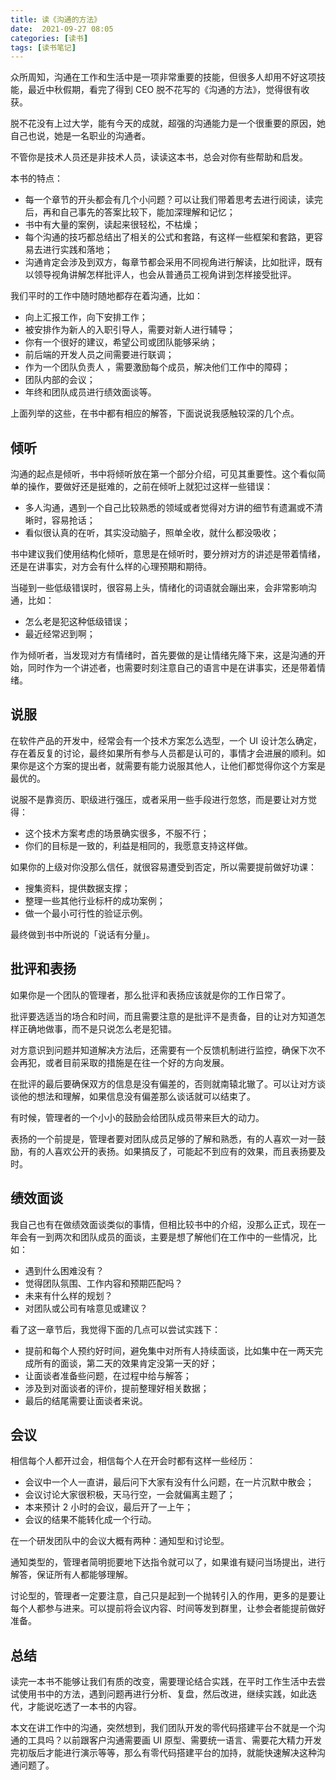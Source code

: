 ```yaml
---
title: 读《沟通的方法》
date:  2021-09-27 08:05
categories: [读书]
tags: [读书笔记]
---
```


众所周知，沟通在工作和生活中是一项非常重要的技能，但很多人却用不好这项技能，最近中秋假期，看完了得到 CEO 脱不花写的《沟通的方法》，觉得很有收获。

<!--more-->

脱不花没有上过大学，能有今天的成就，超强的沟通能力是一个很重要的原因，她自己也说，她是一名职业的沟通者。

不管你是技术人员还是非技术人员，读读这本书，总会对你有些帮助和启发。

本书的特点：

- 每一个章节的开头都会有几个小问题？可以让我们带着思考去进行阅读，读完后，再和自己事先的答案比较下，能加深理解和记忆；
- 书中有大量的案例，读起来很轻松，不枯燥；
- 每个沟通的技巧都总结出了相关的公式和套路，有这样一些框架和套路，更容易去进行实践和落地；
- 沟通肯定会涉及到双方，每章节都会采用不同视角进行解读，比如批评，既有以领导视角讲解怎样批评人，也会从普通员工视角讲到怎样接受批评。

我们平时的工作中随时随地都存在着沟通，比如：

- 向上汇报工作，向下安排工作；
- 被安排作为新人的入职引导人，需要对新人进行辅导；
- 你有一个很好的建议，希望公司或团队能够采纳；
- 前后端的开发人员之间需要进行联调；
- 作为一个团队负责人 ，需要激励每个成员，解决他们工作中的障碍；
- 团队内部的会议；
- 年终和团队成员进行绩效面谈等。

上面列举的这些，在书中都有相应的解答，下面说说我感触较深的几个点。

## 倾听

沟通的起点是倾听，书中将倾听放在第一个部分介绍，可见其重要性。这个看似简单的操作，要做好还是挺难的，之前在倾听上就犯过这样一些错误：

- 多人沟通，遇到一个自己比较熟悉的领域或者觉得对方讲的细节有遗漏或不清晰时，容易抢话；
- 看似很认真的在听，其实没动脑子，照单全收，就什么都没吸收；

书中建议我们使用结构化倾听，意思是在倾听时，要分辨对方的讲述是带着情绪，还是在讲事实，对方会有什么样的心理预期和期待。

当碰到一些低级错误时，很容易上头，情绪化的词语就会蹦出来，会非常影响沟通，比如：

- 怎么老是犯这种低级错误；
- 最近经常迟到啊；

作为倾听者，当发现对方有情绪时，首先要做的是让情绪先降下来，这是沟通的开始，同时作为一个讲述者，也需要时刻注意自己的语言中是在讲事实，还是带着情绪。

## 说服

在软件产品的开发中，经常会有一个技术方案怎么选型，一个 UI 设计怎么确定，存在着反复的讨论，最终如果所有参与人员都是认可的，事情才会进展的顺利。如果你是这个方案的提出者，就需要有能力说服其他人，让他们都觉得你这个方案是最优的。

说服不是靠资历、职级进行强压，或者采用一些手段进行忽悠，而是要让对方觉得：

- 这个技术方案考虑的场景确实很多，不服不行；
- 你们的目标是一致的，利益是相同的，我愿意支持这样做。

如果你的上级对你没那么信任，就很容易遭受到否定，所以需要提前做好功课：

- 搜集资料，提供数据支撑；
- 整理一些其他行业标杆的成功案例；
- 做一个最小可行性的验证示例。

最终做到书中所说的「说话有分量」。

## 批评和表扬

如果你是一个团队的管理者，那么批评和表扬应该就是你的工作日常了。

批评要选适当的场合和时间，而且需要注意的是批评不是责备，目的让对方知道怎样正确地做事，而不是只说怎么老是犯错。

对方意识到问题并知道解决方法后，还需要有一个反馈机制进行监控，确保下次不会再犯，或者目前采取的措施是在往一个好的方向发展。

在批评的最后要确保双方的信息是没有偏差的，否则就南辕北辙了。可以让对方谈谈他的想法和理解，如果信息没有偏差那么谈话就可以结束了。

有时候，管理者的一个小小的鼓励会给团队成员带来巨大的动力。

表扬的一个前提是，管理者要对团队成员足够的了解和熟悉，有的人喜欢一对一鼓励，有的人喜欢公开的表扬。如果搞反了，可能起不到应有的效果，而且表扬要及时。

## 绩效面谈

我自己也有在做绩效面谈类似的事情，但相比较书中的介绍，没那么正式，现在一年会有一到两次和团队成员的面谈，主要是想了解他们在工作中的一些情况，比如：

- 遇到什么困难没有？
- 觉得团队氛围、工作内容和预期匹配吗？
- 未来有什么样的规划？
- 对团队或公司有啥意见或建议？

看了这一章节后，我觉得下面的几点可以尝试实践下：

- 提前和每个人预约好时间，避免集中对所有人持续面谈，比如集中在一两天完成所有的面谈，第二天的效果肯定没第一天的好；
- 让面谈者准备些问题，在过程中给与解答；
- 涉及到对面谈者的评价，提前整理好相关数据；
- 最后的结尾需要让面谈者来说。

## 会议

相信每个人都开过会，相信每个人在开会时都有这样一些经历：

- 会议中一个人一直讲，最后问下大家有没有什么问题，在一片沉默中散会；
- 会议讨论大家很积极，天马行空，一会就偏离主题了；
- 本来预计 2 小时的会议，最后开了一上午；
- 会议的结果不能转化成一个行动。

在一个研发团队中的会议大概有两种：通知型和讨论型。

通知类型的，管理者简明扼要地下达指令就可以了，如果谁有疑问当场提出，进行解答，保证所有人都能够理解。

讨论型的，管理者一定要注意，自己只是起到一个抛转引入的作用，更多的是要让每个人都参与进来。可以提前将会议内容、时间等发到群里，让参会者能提前做好准备。

## 总结

读完一本书不能够让我们有质的改变，需要理论结合实践，在平时工作生活中去尝试使用书中的方法，遇到问题再进行分析、复盘，然后改进，继续实践，如此迭代，才能说吃透了一本书的内容。

本文在讲工作中的沟通，突然想到，我们团队开发的零代码搭建平台不就是一个沟通的工具吗？以前跟客户沟通需要画 UI 原型、需要统一语言、需要花大精力开发完初版后才能进行演示等等，那么有零代码搭建平台的加持，就能快速解决这种沟通问题了。
